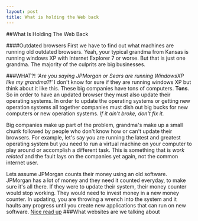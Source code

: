 ```yaml
---
layout: post
title: What is holding the Web back
---
```

##What Is Holding The Web Back

####Outdated browsers
First we have to find out what machines are running old outdated browsers. Yeah, your typical grandma from Kansas is running windows XP with Internet Explorer 7 or worse. But that is just one grandma. The majority of the culprits are big businesses.

###WHAT?!
*'Are you saying JPMorgan or Sears are running WindowsXP like my grandma?!'* I don't know for sure if they are running windows XP but think about it like this. These big companies have tons of computers. **Tons**. So in order to have an updated browser they must also update their operating systems. In order to update the operating systems or getting new operation systems all together companies must dish out big bucks for new computers or new operation systems. *If it ain't broke, don't fix it.*

Big companies make up part of the problem, grandma's make up a small chunk followed by people who don't know how or can't update their browsers. For example, let's say you are running the latest and greatest operating system but you need to run a virtual machine on your computer to play around or accomplish a different task. This is something that is *work related* and the fault lays on the companies yet again, not the common internet user. 

Lets assume JPMorgan counts their money using an old software. JPMorgan has a lot of money and they need it counted everyday, to make sure it's all there. If they were to update their system, their money counter would stop working. They would need to invest money in a new money counter. In updating, you are throwing a wrench into the system and it haults any progress until you create new applications that can run on new software. 
[Nice read up](https://teamtreehouse.com/forum/why-do-people-stay-with-old-browsers)
###What websites are we talking about
